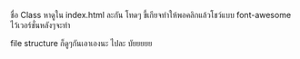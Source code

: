 ชื่อ Class หาดูใน index.html ละกัน 
โทดๆ ขี้เกียจทำให้พอคลิกแล้วโชว์แบบ font-awesome 
ไว้เวอร์ชั่นหลังๆจะทำ


file structure ก็ดูๆกันเอาเองนะ ไปละ บัยยยยย 
